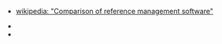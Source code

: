 * [wikipedia: "Comparison of reference management software"](https://en.wikipedia.org/wiki/Comparison_of_reference_management_software)

* 
* 
